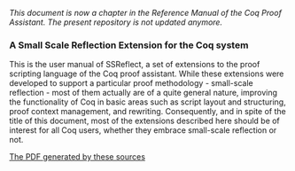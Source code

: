 
*This document is now a chapter in the Reference Manual of the Coq Proof Assistant. 
 The present repository is not updated anymore.*

### A Small Scale Reflection Extension for the Coq system

This is the user manual of SSReflect, a set of extensions to the proof
scripting language of the Coq proof assistant. While these extensions were
developed to support a particular proof methodology - small-scale reflection -
most of them actually are of a quite general nature, improving the
functionality of Coq in basic areas such as script layout and structuring,
proof context management, and rewriting. Consequently, and in spite of the
title of this document, most of the extensions described here should be of
interest for all Coq users, whether they embrace small-scale reflection or
not.

[The PDF generated by these sources](https://hal.inria.fr/inria-00258384)
